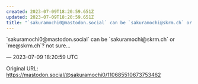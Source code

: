 ```yaml
---
created: 2023-07-09T18:20:59.651Z
updated: 2023-07-09T18:20:59.651Z
title: "`sakuramochi0@mastodon.social` can be `sakuramochi@skrm.ch` or `me@skrm.ch`? not[...]"
---
```


<p>`sakuramochi0@mastodon.social` can be `sakuramochi@skrm.ch` or `me@skrm.ch`? not sure...</p>

&mdash; 2023-07-09 18:20:59 UTC

Original URL: https://mastodon.social/@sakuramochi0/110685510673753462

